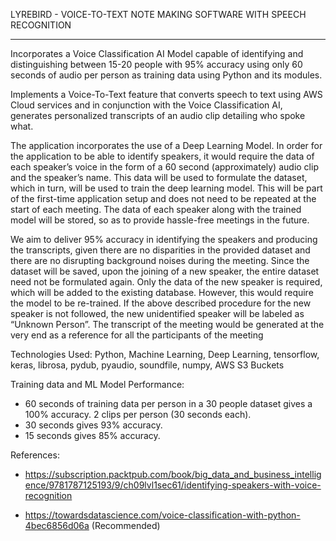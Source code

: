 LYREBIRD - VOICE-TO-TEXT NOTE MAKING SOFTWARE WITH SPEECH RECOGNITION

----------------------------------------------------------------------

Incorporates a Voice Classification AI Model capable of identifying and distinguishing between 15-20 people with 95% accuracy using only 60 seconds of audio per person as training data using Python and its modules.

Implements a Voice-To-Text feature that converts speech to text using AWS Cloud services and in conjunction with the Voice Classification AI, generates personalized transcripts of an audio clip detailing who spoke what.

The application incorporates the use of a Deep Learning Model. In order for the application to be able to identify speakers, it would require the data of each speaker’s voice in the form of a 60 second (approximately) audio clip and the speaker’s name. This data will be used to formulate the dataset, which in turn, will be used to train the deep learning model. This will be part of the first-time application setup and does not need to be repeated at the start of each meeting. The data of each speaker along with the trained model will be stored, so as to provide hassle-free meetings in the future.

We aim to deliver 95% accuracy in identifying the speakers and producing the transcripts, given there are no disparities in the provided dataset and there are no disrupting background noises
during the meeting. Since the dataset will be saved, upon the joining of a new speaker, the entire dataset need not be formulated again. Only the data of the new speaker is required, which will be
added to the existing database. However, this would require the model to be re-trained. If the above described procedure for the new speaker is not followed, the new unidentified speaker will be
labeled as “Unknown Person”. The transcript of the meeting would be generated at the very end as a reference for all the participants of the meeting

Technologies Used: Python, Machine Learning, Deep Learning, tensorflow, keras, librosa, pydub, pyaudio, soundfile, numpy, AWS S3 Buckets

Training data and ML Model Performance:
- 60 seconds of training data per person in a 30 people dataset gives a 100% accuracy. 2 clips per person (30 seconds each).
- 30 seconds gives 93% accuracy.
- 15 seconds gives 85% accuracy.

References:
- https://subscription.packtpub.com/book/big_data_and_business_intelligence/9781787125193/9/ch09lvl1sec61/identifying-speakers-with-voice-recognition

- https://towardsdatascience.com/voice-classification-with-python-4bec6856d06a (Recommended)